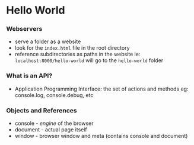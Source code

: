 # Hello World

### Webservers

- serve a folder as a website
- look for the `index.html` file in the root directory
- reference subdirectories as paths in the website
  ie: `localhost:8000/hello-world` will go to the `hello-world` folder


### What is an API?

- Application Programming Interface:  the set of actions and methods
		eg:  console.log, console.debug, etc

### Objects and References

- console - *engine* of the browser
- document - actual page itself
- window - browser window and meta (contains console and document)
